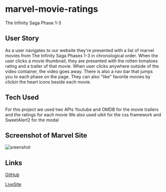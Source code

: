# marvel-movie-ratings

The Infinity Saga
Phase 1-3

## User Story

As a user navigates to our website they're presented with a list of marvel movies from The Infinity Saga Phases 1-3 in chronological order.
When the user clicks a movie thumbnail, they are presented with the rotten tomatoes rating and a trailer of that movie.
When user clicks anywhere outside of the video container, the video goes away. There is also a nav bar that jumps you to each phase on the page.
They can also "like" favorite movies by clickin the heart icons beside each movie.

## Tech Used
For this project we used two APIs Youtube and OMDB for the movie trailers and the ratings for each movie
We also used uikit for the css framework and SweetAlert2 for the modal


## Screenshot of Marvel Site

![sreenshot](./image/screenshotofsite.png)

## Links

[GitHub](https://github.com/Shanbeezy/marvel-movie-ratings)

[LiveSite](https://shanbeezy.github.io/marvel-movie-ratings/)
